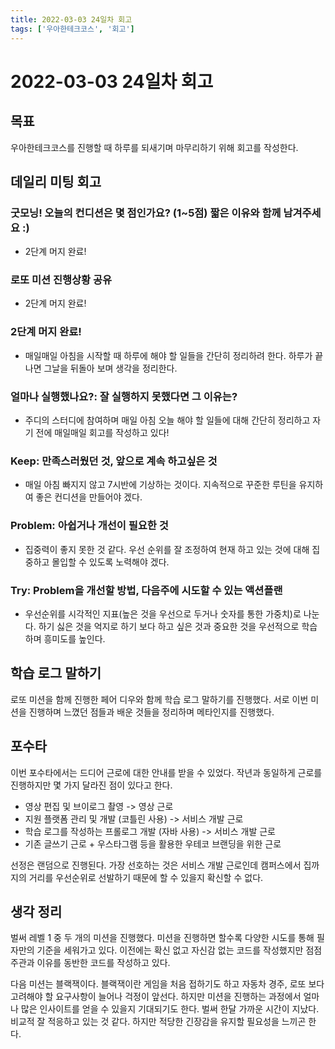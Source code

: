 ```yaml
---
title: 2022-03-03 24일차 회고
tags: ['우아한테크코스', '회고']
---
```


# 2022-03-03 24일차 회고

<CenterImage image-src=https://user-images.githubusercontent.com/59357153/152970395-a31c8134-fc89-449f-b4dc-441e03df929c.png />

## 목표

우아한테크코스를 진행할 때 하루를 되새기며 마무리하기 위해 회고를 작성한다.

## 데일리 미팅 회고

### 굿모닝! 오늘의 컨디션은 몇 점인가요? (1~5점) 짧은 이유와 함께 남겨주세요 :)

* 2단계 머지 완료!

### 로또 미션 진행상황 공유

* 2단계 머지 완료!

### 2단계 머지 완료!

* 매일매일 아침을 시작할 때 하루에 해야 할 일들을 간단히 정리하려 한다. 하루가 끝나면 그날을 뒤돌아 보며 생각을 정리한다.

### 얼마나 실행했나요?: 잘 실행하지 못했다면 그 이유는?

* 주디의 스터디에 참여하며 매일 아침 오늘 해야 할 일들에 대해 간단히 정리하고 자기 전에 매일매일 회고를 작성하고 있다!

### Keep: 만족스러웠던 것, 앞으로 계속 하고싶은 것

* 매일 아침 빠지지 않고 7시반에 기상하는 것이다. 지속적으로 꾸준한 루틴을 유지하여 좋은 컨디션을 만들어야 겠다.

### Problem: 아쉽거나 개선이 필요한 것

* 집중력이 좋지 못한 것 같다. 우선 순위를 잘 조정하여 현재 하고 있는 것에 대해 집중하고 몰입할 수 있도록 노력해야 겠다.

### Try: Problem을 개선할 방법, 다음주에 시도할 수 있는 액션플랜

* 우선순위를 시각적인 지표(높은 것을 우선으로 두거나 숫자를 통한 가중치)로 나눈다. 하기 싫은 것을 억지로 하기 보다 하고 싶은 것과 중요한 것을 우선적으로 학습하며 흥미도를 높인다.

## 학습 로그 말하기

로또 미션을 함께 진행한 페어 디우와 함께 학습 로그 말하기를 진행했다. 서로 이번 미션을 진행하며 느꼈던 점들과 배운 것들을 정리하며 메타인지를 진행했다.

## 포수타

이번 포수타에서는 드디어 근로에 대한 안내를 받을 수 있었다. 작년과 동일하게 근로를 진행하지만 몇 가지 달라진 점이 있다고 한다.

* 영상 편집 및 브이로그 촬영 -> 영상 근로
* 지원 플랫폼 관리 및 개발 (코틀린 사용) -> 서비스 개발 근로
* 학습 로그를 작성하는 프롤로그 개발 (자바 사용) -> 서비스 개발 근로
* 기존 글쓰기 근로 + 우스타그램 등을 활용한 우테코 브랜딩을 위한 근로

선정은 랜덤으로 진행된다. 가장 선호하는 것은 서비스 개발 근로인데 캠퍼스에서 집까지의 거리를 우선순위로 선발하기 때문에 할 수 있을지 확신할 수 없다. 

## 생각 정리

벌써 레벨 1 중 두 개의 미션을 진행했다. 미션을 진행하면 할수록 다양한 시도를 통해 필자만의 기준을 세워가고 있다. 이전에는 확신 없고 자신감 없는 코드를 작성했지만 점점 주관과 이유를 동반한 코드를 작성하고 있다. 

다음 미션는 블랙잭이다. 블랙잭이란 게임을 처음 접하기도 하고 자동차 경주, 로또 보다 고려해야 할 요구사항이 늘어나 걱정이 앞선다. 하지만 미션을 진행하는 과정에서 얼마나 많은 인사이트를 얻을 수 있을지 기대되기도 한다. 벌써 한달 가까운 시간이 지났다. 비교적 잘 적응하고 있는 것 같다. 하지만 적당한 긴장감을 유지할 필요성을 느끼곤 한다.

<TagLinks />